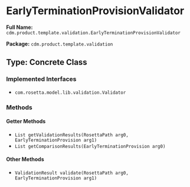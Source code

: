 # EarlyTerminationProvisionValidator

**Full Name:** `cdm.product.template.validation.EarlyTerminationProvisionValidator`

**Package:** `cdm.product.template.validation`

## Type: Concrete Class

### Implemented Interfaces

- `com.rosetta.model.lib.validation.Validator`

### Methods

#### Getter Methods

- `List getValidationResults(RosettaPath arg0, EarlyTerminationProvision arg1)`
- `List getComparisonResults(EarlyTerminationProvision arg0)`

#### Other Methods

- `ValidationResult validate(RosettaPath arg0, EarlyTerminationProvision arg1)`

